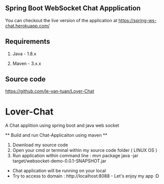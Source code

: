 ## Spring Boot WebSocket Chat Appplication

You can checkout the live version of the application at https://spring-ws-chat.herokuapp.com/


## Requirements

1. Java - 1.8.x

2. Maven - 3.x.x

## Source code 

https://github.com/le-van-tuan/Lover-Chat

# Lover-Chat

A Chat applition using spring boot and java web socket

** Build and run Chat-Applicaiton using maven **

1. Download my source code
2. Open your cmd or terminal within my source code folder ( LINUX OS )
3. Run application within command line : 
mvn package
java -jar target/websocket-demo-0.0.1-SNAPSHOT.jar

- Chat application will be running on your local
- Try to access to domain : http://localhost:8088 - Let's enjoy my app :D
